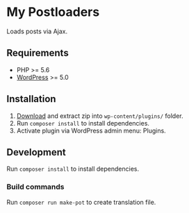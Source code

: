 # My Postloaders
Loads posts via Ajax.

## Requirements
- PHP >= 5.6
- [WordPress](https://wordpress.org/) >= 5.0

## Installation
1. [Download](https://github.com/mmaarten/my-postloaders/archive/master.zip) and extract zip into `wp-content/plugins/` folder.
1. Run `composer install` to install dependencies.
1. Activate plugin via WordPress admin menu: Plugins.

## Development
Run `composer install` to install dependencies.

### Build commands
Run `composer run make-pot` to create translation file.
